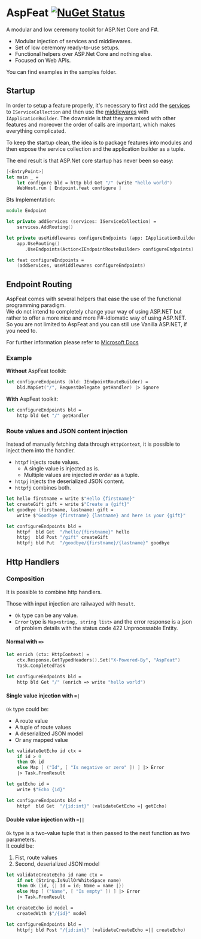# AspFeat [![NuGet Status](http://img.shields.io/nuget/v/AspFeat.svg)](https://www.nuget.org/packages/AspFeat)

A modular and low ceremony toolkit for ASP.Net Core and F#.

- Modular injection of services and middlewares.
- Set of low ceremony ready-to-use setups.
- Functional helpers over ASP.Net Core and nothing else.
- Focused on Web APIs.

You can find examples in the samples folder.

## Startup

In order to setup a feature properly, it's necessary to first add the [services](https://docs.microsoft.com/aspnet/core/fundamentals/dependency-injection) to `IServiceCollection` and then use the [middlewares](https://docs.microsoft.com/aspnet/core/fundamentals/middleware/) with `IApplicationBuilder`. The downside is that they are mixed with other features and moreover the order of calls are important, which makes everything complicated.

To keep the startup clean, the idea is to package features into modules and then expose the service collection and the application builder as a tuple.

The end result is that ASP.Net core startup has never been so easy:

```fsharp
[<EntryPoint>]
let main _ =
    let configure bld = http bld Get "/" (write "hello world")
    WebHost.run [ Endpoint.feat configure ]
```

Bts Implementation:

```fsharp
module Endpoint

let private addServices (services: IServiceCollection) =
    services.AddRouting()

let private useMiddlewares configureEndpoints (app: IApplicationBuilder) =
    app.UseRouting()
       .UseEndpoints(Action<IEndpointRouteBuilder> configureEndpoints)

let feat configureEndpoints =
    (addServices, useMiddlewares configureEndpoints)
```

## Endpoint Routing

AspFeat comes with several helpers that ease the use of the functional programming paradigm.\
We do not intend to completely change your way of using ASP.NET but rather to offer a more nice and more F#-idiomatic way of using ASP.NET.\
So you are not limited to AspFeat and you can still use Vanilla ASP.NET, if you need to.

For further information please refer to [Microsoft Docs](https://docs.microsoft.com/aspnet/core/fundamentals/routing)

### Example

**Without** AspFeat toolkit:
```fsharp
let configureEndpoints (bld: IEndpointRouteBuilder) =
    bld.MapGet("/", RequestDelegate getHandler) |> ignore
```

**With** AspFeat toolkit:
```fsharp
let configureEndpoints bld =
    http bld Get "/" getHandler
```

### Route values and JSON content injection

Instead of manually fetching data through `HttpContext`, it is possible to inject them into the handler.

- `httpf` injects route values.
  - A single value is injected as is.
  - Multiple values are injected _in order_ as a tuple.
- `httpj` injects the deserialized JSON content.
- `httpfj` combines both.

```fsharp
let hello firstname = write $"Hello {firstname}"
let createGift gift = write $"Create a {gift}"
let goodbye (firstname, lastname) gift =
    write $"Goodbye {firstname} {lastname} and here is your {gift}"

let configureEndpoints bld =
    httpf  bld Get  "/hello/{firstname}" hello
    httpj  bld Post "/gift" createGift
    httpfj bld Put  "/goodbye/{firstname}/{lastname}" goodbye
```

## Http Handlers

### Composition

It is possible to combine http handlers.

Those with input injection are railwayed with `Result`.
- `Ok` type can be any value.
- `Error` type is `Map<string, string list>` and the error response is a json of problem details with the status code 422 Unprocessable Entity.

#### Normal with `=>`

```fsharp
let enrich (ctx: HttpContext) =
    ctx.Response.GetTypedHeaders().Set("X-Powered-By", "AspFeat")
    Task.CompletedTask

let configureEndpoints bld =
    http bld Get "/" (enrich => write "hello world")
```

#### Single value injection with `=|`

`Ok` type could be:
  - A route value
  - A tuple of route values
  - A deserialized JSON model
  - Or any mapped value

```fsharp
let validateGetEcho id ctx =
    if id > 0
    then Ok id
    else Map [ ("Id", [ "Is negative or zero" ]) ] |> Error
    |> Task.FromResult

let getEcho id =
    write $"Echo {id}"

let configureEndpoints bld =
    httpf  bld Get  "/{id:int}" (validateGetEcho =| getEcho)
```

#### Double value injection with `=||`

`Ok` type is a two-value tuple that is then passed to the next function as two parameters.\
It could be:
  1. Fist, route values
  2. Second, deserialized JSON model

```fsharp
let validateCreateEcho id name ctx =
    if not (String.IsNullOrWhiteSpace name)
    then Ok (id, {| Id = id; Name = name |})
    else Map [ ("Name", [ "Is empty" ]) ] |> Error
    |> Task.FromResult

let createEcho id model =
    createdWith $"/{id}" model

let configureEndpoints bld =
    httpfj bld Post "/{id:int}" (validateCreateEcho =|| createEcho)
```